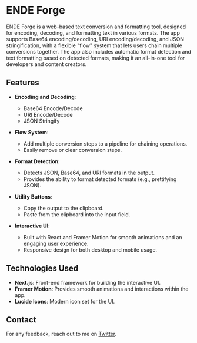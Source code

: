 # ENDE Forge

ENDE Forge is a web-based text conversion and formatting tool, designed for encoding, decoding, and formatting text in various formats. The app supports Base64 encoding/decoding, URI encoding/decoding, and JSON stringification, with a flexible "flow" system that lets users chain multiple conversions together. The app also includes automatic format detection and text formatting based on detected formats, making it an all-in-one tool for developers and content creators.

## Features

- **Encoding and Decoding**: 
  - Base64 Encode/Decode
  - URI Encode/Decode
  - JSON Stringify

- **Flow System**: 
  - Add multiple conversion steps to a pipeline for chaining operations.
  - Easily remove or clear conversion steps.

- **Format Detection**:
  - Detects JSON, Base64, and URI formats in the output.
  - Provides the ability to format detected formats (e.g., prettifying JSON).

- **Utility Buttons**:
  - Copy the output to the clipboard.
  - Paste from the clipboard into the input field.
  
- **Interactive UI**:
  - Built with React and Framer Motion for smooth animations and an engaging user experience.
  - Responsive design for both desktop and mobile usage.

## Technologies Used

- **Next.js**: Front-end framework for building the interactive UI.
- **Framer Motion**: Provides smooth animations and interactions within the app.
- **Lucide Icons**: Modern icon set for the UI.


## Contact

For any feedback, reach out to me on [Twitter](https://x.com/abhayprajapati_).